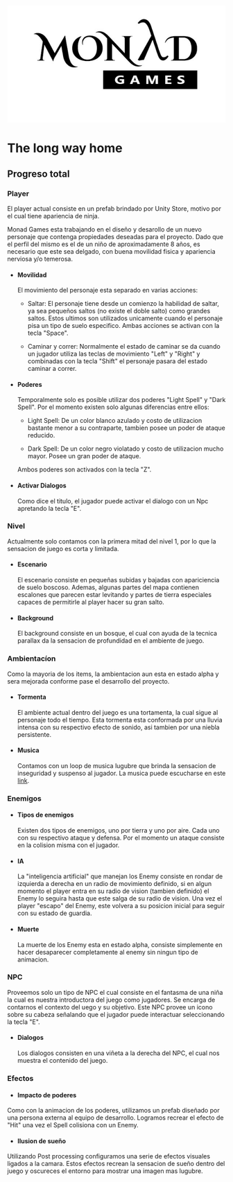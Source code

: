 ![Logo Monad Games](monad.jpg)

# The long way home


## Progreso total

### Player

El player actual consiste en un prefab brindado por Unity Store, motivo por el cual tiene apariencia de ninja.

Monad Games esta trabajando en el diseño y desarollo de un nuevo personaje que contenga propiedades deseadas para el proyecto. Dado que el perfil del mismo es el de un niño de aproximadamente 8 años, es necesario que este sea delgado, con buena movilidad fisica y apariencia nerviosa y/o temerosa.  

  - #### Movilidad
    El movimiento del personaje esta separado en varias acciones:

      - Saltar: El personaje tiene desde un comienzo la habilidad de saltar, ya sea pequeños saltos (no existe el doble salto) como grandes saltos. Estos ultimos son utilizados unicamente cuando el personaje pisa un tipo de suelo especifico. Ambas acciones se activan con la tecla "Space".

      - Caminar y correr: Normalmente el estado de caminar se da cuando un jugador utiliza las teclas de movimiento "Left" y "Right" y combinadas con la tecla "Shift" el personaje pasara del estado caminar a correr.

  - #### Poderes
    Temporalmente solo es posible utilizar dos poderes "Light Spell" y "Dark Spell". Por el momento existen solo algunas diferencias entre ellos:

    - Light Spell: De un color blanco azulado y costo de utilizacion bastante menor a su contraparte, tambien posee un poder de ataque reducido.

    - Dark Spell: De un color negro violatado y costo de utilizacion mucho mayor. Posee un gran poder de ataque.

    Ambos poderes son activados con la tecla "Z".

  - #### Activar Dialogos
    Como dice el titulo, el jugador puede activar el dialogo con un Npc apretando la tecla "E".

### Nivel
  Actualmente solo contamos con la primera mitad del nivel 1, por lo que la sensacion de juego es corta y limitada.

  - #### Escenario
    El escenario consiste en pequeñas subidas y bajadas con apariciencia de suelo boscoso. Ademas, algunas partes del mapa contienen escalones que parecen estar levitando y partes de tierra especiales capaces de permitirle al player hacer su gran salto.

  - #### Background
    El background consiste en un bosque, el cual con ayuda de la tecnica parallax da la sensacion de profundidad en el ambiente de juego.

### Ambientacíon
  Como la mayoria de los items, la ambientacion aun esta en estado alpha y sera mejorada conforme pase el desarrollo del proyecto.

  - #### Tormenta
    El ambiente actual dentro del juego es una tortamenta, la cual sigue al personaje todo el tiempo. Esta tormenta esta conformada por una lluvia intensa con su respectivo efecto de sonido, asi tambien por una niebla persistente.

  - #### Musica
    Contamos con un loop de musica lugubre que brinda la sensacion de inseguridad y suspenso al jugador. La musica puede escucharse en este [link](https://www.youtube.com/watch?v=f9gZcuKq4FI).

### Enemigos

  - #### Tipos de enemigos
    Existen dos tipos de enemigos, uno por tierra y uno por aire. Cada uno con su respectivo ataque y defensa. Por el momento un ataque consiste en la colision misma con el jugador.

  - #### IA
    La "inteligencia artificial" que manejan los Enemy consiste en rondar de izquierda a derecha en un radio de movimiento definido, si en algun momento el player entra en su radio de vision (tambien definido) el Enemy lo seguira hasta que este salga de su radio de vision. Una vez el player "escapo" del Enemy, este volvera a su posicion inicial para seguir con su estado de guardia.

  - #### Muerte
    La muerte de los Enemy esta en estado alpha, consiste simplemente en hacer desaparecer completamente al enemy sin ningun tipo de animacion.

### NPC
  Proveemos solo un tipo de NPC el cual consiste en el fantasma de una niña la cual es nuestra introductora del juego como jugadores. Se encarga de contarnos el contexto del uego y su objetivo. Este NPC provee un icono sobre su cabeza señalando que el jugador puede interactuar seleccionando la tecla "E".

  - #### Dialogos
    Los dialogos consisten en una viñeta a la derecha del NPC, el cual nos muestra el contenido del juego.

### Efectos

  - #### Impacto de poderes
  Como con la animacion de los poderes, utilizamos un prefab diseñado por una persona externa al equipo de desarrollo. Logramos recrear el efecto de "Hit" una vez el Spell colisiona con un Enemy.

  - #### Ilusion de sueño
  Utilizando Post processing configuramos una serie de efectos visuales ligados a la camara. Estos efectos recrean la sensacion de sueño dentro del juego y oscureces el entorno para mostrar una imagen mas lugubre.
